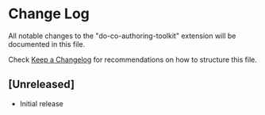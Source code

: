 # Change Log

All notable changes to the "do-co-authoring-toolkit" extension will be documented in this file.

Check [Keep a Changelog](http://keepachangelog.com/) for recommendations on how to structure this file.

## [Unreleased]

- Initial release
